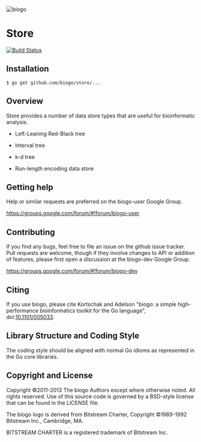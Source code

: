![bíogo](https://raw.githubusercontent.com/biogo/biogo/master/biogo.png)

# Store

[![Build Status](https://travis-ci.org/biogo/store.svg?branch=master)](https://travis-ci.org/biogo/store)

## Installation

```
$ go get github.com/biogo/store/...
```

## Overview

Store provides a number of data store types that are useful for bioinformatic analysis.

* Left-Leaning Red-Black tree

* Interval tree

* k-d tree

* Run-length encoding data store

## Getting help

Help or similar requests are preferred on the biogo-user Google Group.

https://groups.google.com/forum/#!forum/biogo-user

## Contributing

If you find any bugs, feel free to file an issue on the github issue tracker.
Pull requests are welcome, though if they involve changes to API or addition of features, please first open a discussion at the biogo-dev Google Group.

https://groups.google.com/forum/#!forum/biogo-dev

## Citing

If you use bíogo, please cite Kortschak and Adelson "bíogo: a simple high-performance bioinformatics toolkit for the Go language", doi:[10.1101/005033](http://biorxiv.org/content/early/2014/05/12/005033).

## Library Structure and Coding Style

The coding style should be aligned with normal Go idioms as represented in the
Go core libraries.

## Copyright and License

Copyright ©2011-2013 The bíogo Authors except where otherwise noted. All rights
reserved. Use of this source code is governed by a BSD-style license that can be
found in the LICENSE file.

The bíogo logo is derived from Bitstream Charter, Copyright ©1989-1992
Bitstream Inc., Cambridge, MA.

BITSTREAM CHARTER is a registered trademark of Bitstream Inc.
